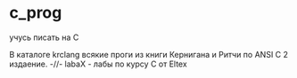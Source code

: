 # c_prog
учусь писать на C

В каталоге krclang всякие проги из книги Кернигана и Ритчи по ANSI C 2 издаение.
-//- labaX - лабы по курсу C от Eltex
